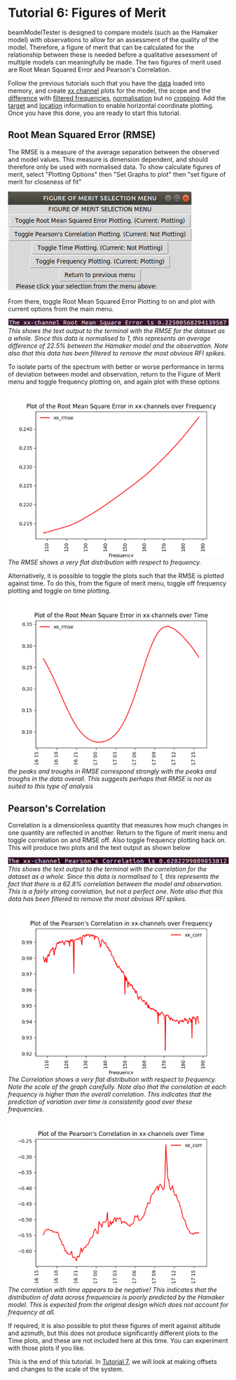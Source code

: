 # Tutorial 6: Figures of Merit
beamModelTester is designed to compare models (such as the Hamaker model) with observations to allow for an assessment of the quality of the model.  Therefore, a figure of merit that can be calculated for the relationship between these is needed before a qualitative assessment of multiple models can meaningfully be made.  The two figures of merit used are Root Mean Squared Error and Pearson's Correlation.

Follow the previous tutorials such that you have the [data](/tutorial_1.md#input) loaded into memory, and create [xx channel](/tutorial_2.md#variables) plots for the model, the scope and the [difference](/tutorial_2.md#differences) with [filtered frequencies](/tutorial_3.md#file), [normalisation](/tutorial_1.md#normalisation) but no [cropping](/tutorial_1.md#cropping).  Add the [target](/tutorial_5.md#target) and [location](/tutorial_5.md#location) information to enable horizontal coordinate plotting. Once you have this done, you are ready to start this tutorial.

## Root Mean Squared Error (RMSE)<a name="rmse"></a>
The RMSE is a measure of the average separation between the observed and model values.  This measure is dimension dependent, and should therefore only be used with normalised data.  To show calculate figures of merit, select "Plotting Options" then "Set Graphs to plot" then "set figure of merit for closeness of fit"

![Figure of Merit Menu](/images/interactive_snips/gicm_5_1_1_graph_plot_fom_menu.PNG)

From there, toggle Root Mean Squared Error Plotting to on and plot with current options from the main menu.

![Overall RMSE](/images/tutorial_6_1_1.png)\
*This shows the text output to the terminal with the RMSE for the dataset as a whole.  Since this data is normalised to 1, this represents an average difference of 22.5% between the Hamaker model and the observation.  Note also that this data has been filtered to remove the most obvious RFI spikes.*

To isolate parts of the spectrum with better or worse performance in terms of deviation between model and observation, return to the Figure of Merit menu and toggle frequency plotting on, and again plot with these options

![RMSE by Frequency](/images/tutorial_6_1_2.png)\
*The RMSE shows a very flat distribution with respect to frequency.*

Alternatively, it is possible to toggle the plots such that the RMSE is plotted against time.  To do this, from the figure of merit menu, toggle off frequency plotting and toggle on time plotting.

![RMSE by Time](/images/tutorial_6_1_3.png)\
*the peaks and troughs in RMSE correspond strongly with the peaks and troughs in the data overall.  This suggests perhaps that RMSE is not as suited to this type of analysis*

## Pearson's Correlation<a name="corr"></a>
Correlation is a dimensionless quantity that measures how much changes in one quantity are reflected in another. Return to the figure of merit menu and toggle correlation on and RMSE off.  Also toggle frequency plotting back on.  This will produce two plots and the text output as shown below

![Overall Correlation](/images/tutorial_6_2_1.png)\
*This shows the text output to the terminal with the correlation for the dataset as a whole.  Since this data is normalised to 1, this represents the fact that there is a 62.8% correlation between the model and observation.  This is a fairly strong correlation, but not a perfect one.  Note also that this data has been filtered to remove the most obvious RFI spikes.*

![Correlation by Frequency](/images/tutorial_6_2_2.png)\
*The Correlation shows a very flat distribution with respect to frequency. Note the scale of the graph carefully.  Note also that the correlation at each frequency is higher than the overall correlation.  This indicates that the prediction of variation over time is consistently good over these frequencies.*

![Correlation by Time](/images/tutorial_6_2_3.png)\
*The correlation with time appears to be negative!  This indicates that the distribution of data across frequencies is poorly predicted by the Hamaker model. This is expected from the original design which does not account for frequency at all.*

If required, it is also possible to plot these figures of merit against altitude and azimuth, but this does not produce significantly different plots to the Time plots, and these are not included here at this time.  You can experiment with those plots if you like.

This is the end of this tutorial.  In [Tutorial 7](/tutorial_7.md), we will look at making offsets and changes to the scale of the system.

